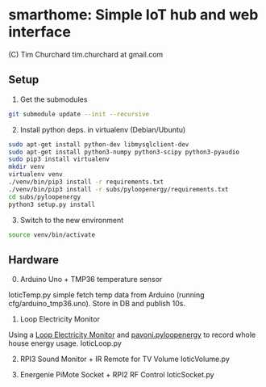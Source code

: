 # smarthome: Simple IoT hub and web interface
(C) Tim Churchard tim.churchard at gmail.com


## Setup

1. Get the submodules
```bash
git submodule update --init --recursive
```

2. Install python deps. in virtualenv (Debian/Ubuntu)
```bash
sudo apt-get install python-dev libmysqlclient-dev
sudo apt-get install python3-numpy python3-scipy python3-pyaudio
sudo pip3 install virtualenv
mkdir venv
virtualenv venv
./venv/bin/pip3 install -r requirements.txt
./venv/bin/pip3 install -r subs/pyloopenergy/requirements.txt
cd subs/pyloopenergy
python3 setup.py install
```

3. Switch to the new environment
```bash
source venv/bin/activate
```


## Hardware

0. Arduino Uno + TMP36 temperature sensor

IoticTemp.py simple fetch temp data from Arduino (running cfg/arduino_tmp36.uno).  Store in DB and publish 10s.

1. Loop Electricity Monitor

Using a [Loop Electricity Monitor](https://www.loopenergysaver.com/) and [pavoni.pyloopenergy](https://github.com/pavoni/pyloopenergy) to record whole house energy usage.
IoticLoop.py

2. RPI3 Sound Monitor + IR Remote for TV Volume
IoticVolume.py



3. Energenie PiMote Socket + RPI2 RF Control
IoticSocket.py



